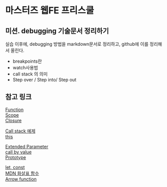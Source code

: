 # 마스터즈 웹FE 프리스쿨

## 미션. debugging 기술문서 정리하기

실습 이후에, debugging 방법을 markdown문서로 정리하고, github에 이를 정리해서 올린다.
- breakpoints란
- watch사용법
- call stack 의 의미
- Step over / Step into/ Step out

## 참고 링크

[Function](https://poiemaweb.com/js-function)   
[Scope](https://poiemaweb.com/js-scope)   
[Closure](https://poiemaweb.com/js-closure)   
   
[Call stack 예제](https://new93helloworld.tistory.com/m/361)   
[this](https://poiemaweb.com/js-this)   
   
[Extended Parameter](https://poiemaweb.com/es6-extended-parameter-handling)   
[call by value](https://blueshw.github.io/2018/09/15/pass-by-reference/)   
[Prototype](https://medium.com/@bluesh55/javascript-prototype-이해하기-f8e67c286b67)   
   
[let, const](https://poiemaweb.com/es6-block-scope)   
[MDN 화살표 함수](https://developer.mozilla.org/ko/docs/Web/JavaScript/Reference/Functions/애로우_펑션)   
[Arrow function](https://poiemaweb.com/es6-arrow-function)   